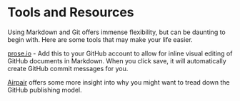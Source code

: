 # Tools and Resources
Using Markdown and Git offers immense flexibility, but can be daunting to begin with. Here are some tools that may make your life easier.

[prose.io](http://prose.io/) - Add this to your GitHub account to allow for inline visual editing of GitHub documents in Markdown. When you click save, it will automatically create GitHub commit messages for you.

[Airpair](https://www.airpair.com/social-authoring) offers some more insight into why you might want to tread down the GitHub publishing model.
